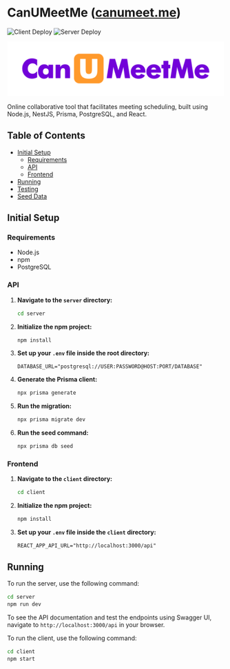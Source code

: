 # CanUMeetMe ([canumeet.me](https://www.canumeet.me/))

![Client Deploy](https://deploy-badge.vercel.app/?url=https%3A%2F%2Fwww.canumeet.me%2F&name=client)
![Server Deploy](https://deploy-badge.vercel.app/?url=https%3A%2F%2Fwww.canumeet.me%2Fapi&name=server)

![CanUMeetMe](client/src/assets/logo.png)

Online collaborative tool that facilitates meeting scheduling, built using Node.js, NestJS, Prisma, PostgreSQL, and React.

## Table of Contents

- [Initial Setup](#initial-setup)
  - [Requirements](#requirements)
  - [API](#api)
  - [Frontend](#frontend)
- [Running](#running)
- [Testing](#testing)
- [Seed Data](#seed-data)

## Initial Setup

### Requirements

- Node.js
- npm
- PostgreSQL

### API

1. **Navigate to the `server` directory:**
    ```bash
    cd server
    ```

2. **Initialize the npm project:**
    ```bash
    npm install
    ```

3. **Set up your `.env` file inside the root directory:**
    ```env
    DATABASE_URL="postgresql://USER:PASSWORD@HOST:PORT/DATABASE"
    ```

4. **Generate the Prisma client:**
    ```bash
    npx prisma generate
    ```

5. **Run the migration:**
    ```bash
    npx prisma migrate dev
    ```

6. **Run the seed command:**
    ```bash
    npx prisma db seed
    ```

### Frontend

1. **Navigate to the `client` directory:**
    ```bash
    cd client
    ```

2. **Initialize the npm project:**
    ```bash
    npm install
    ```

3. **Set up your `.env` file inside the `client` directory:**
    ```env
    REACT_APP_API_URL="http://localhost:3000/api"
    ```

## Running

To run the server, use the following command:

```bash 
cd server
npm run dev
```

To see the API documentation and test the endpoints using Swagger UI, navigate to `http://localhost:3000/api` in your browser.

To run the client, use the following command:

```bash
cd client
npm start
```
